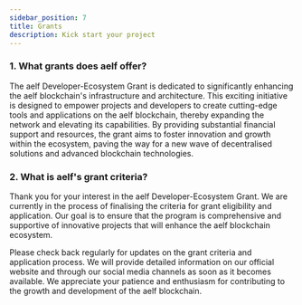 ```yaml
---
sidebar_position: 7
title: Grants
description: Kick start your project
---
```


### 1. What grants does aelf offer? 
The aelf Developer-Ecosystem Grant is dedicated to significantly enhancing the aelf blockchain's infrastructure and architecture. This exciting initiative is designed to empower projects and developers to create cutting-edge tools and applications on the aelf blockchain, thereby expanding the network and elevating its capabilities. By providing substantial financial support and resources, the grant aims to foster innovation and growth within the ecosystem, paving the way for a new wave of decentralised solutions and advanced blockchain technologies. 

### 2. What is aelf's grant criteria? 
Thank you for your interest in the aelf Developer-Ecosystem Grant. We are currently in the process of finalising the criteria for grant eligibility and application. Our goal is to ensure that the program is comprehensive and supportive of innovative projects that will enhance the aelf blockchain ecosystem.

Please check back regularly for updates on the grant criteria and application process. We will provide detailed information on our official website and through our social media channels as soon as it becomes available. We appreciate your patience and enthusiasm for contributing to the growth and development of the aelf blockchain. 